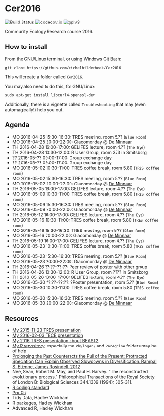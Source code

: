 # Cer2016

[![Build Status](https://travis-ci.org/richelbilderbeek/Cer2016.svg?branch=master)](https://travis-ci.org/richelbilderbeek/Cer2016)
[![codecov.io](https://codecov.io/github/richelbilderbeek/Cer2016/coverage.svg?branch=master)](https://codecov.io/github/richelbilderbeek/Cer2016?branch=master)
[![gplv3](http://www.gnu.org/graphics/gplv3-88x31.png)](http://www.gnu.org/licenses/gpl.html)

Community Ecology Research course 2016.

## How to install

From the GNU/Linux terminal, or using Windows Git Bash:

```
git clone https://github.com/richelbilderbeek/Cer2016
```

This will create a folder called `Cer2016`. 

You may also need to do this, for GNU/Linux:

```
sudo apt-get install libcurl4-openssl-dev
```

Additionally, there is a vignette called `Troubleshooting` that may
(even automagically!) help you out.

## Agenda

 * MO 2016-04-25 15:30-16:30: TRES meeting, room 5.?? (`Blue Room`)
 * MO 2016-04-25 20:00-22:00: Giacomonday @ [De Minnaar](www.deminnaar.nl)
 * TH 2016-04-28 16:00-17:00: GELIFES lecture, room 4.?? (`The Eye`)
 * TH 2016-04-28 10:30-12:00: R User Group, room 373 in Smitsborg
 * ?? 2016-05-?? 09:00-17:00: Group exchange day
 * ?? 2016-05-?? 09:00-17:00: Group exchange day
 * MO 2016-05-02 10:30-11:00: TRES coffee break, room 5.80 (`TRES coffee room`)
 * MO 2016-05-02 15:30-16:30: TRES meeting, room 5.?? (`Blue Room`)
 * MO 2016-05-02 20:00-22:00: Giacomonday @ [De Minnaar](www.deminnaar.nl)
 * TH 2016-05-05 16:00-17:00: GELIFES lecture, room 4.?? (`The Eye`)
 * MO 2016-05-09 10:30-11:00: TRES coffee break, room 5.80 (`TRES coffee room`)
 * MO 2016-05-09 15:30-16:30: TRES meeting, room 5.?? (`Blue Room`)
 * MO 2016-05-09 20:00-22:00: Giacomonday @ [De Minnaar](www.deminnaar.nl)
 * TH 2016-05-12 16:00-17:00: GELIFES lecture, room 4.?? (`The Eye`)
 * MO 2016-05-16 10:30-11:00: TRES coffee break, room 5.80 (`TRES coffee room`)
 * MO 2016-05-16 15:30-16:30: TRES meeting, room 5.?? (`Blue Room`)
 * MO 2016-05-16 20:00-22:00: Giacomonday @ [De Minnaar](www.deminnaar.nl)
 * TH 2016-05-19 16:00-17:00: GELIFES lecture, room 4.?? (`The Eye`)
 * MO 2016-05-23 10:30-11:00: TRES coffee break, room 5.80 (`TRES coffee room`)
 * MO 2016-05-23 15:30-16:30: TRES meeting, room 5.?? (`Blue Room`)
 * MO 2016-05-23 20:00-22:00: Giacomonday @ [De Minnaar](www.deminnaar.nl)
 * TH 2016-04-26 ??:??-??:??: Peer review of poster with other group
 * TH 2016-04-26 10:30-12:00: R User Group, room ???? in Smitsborg
 * TH 2016-05-26 16:00-17:00: GELIFES lecture, room 4.?? (`The Eye`)
 * MO 2016-05-30 ??:??-??:??: ?Poster presentation, room 5.?? (`Blue Room`)
 * MO 2016-05-30 10:30-11:00: TRES coffee break, room 5.80 (`TRES coffee room`)
 * MO 2016-05-30 15:30-16:30: TRES meeting, room 5.?? (`Blue Room`)
 * MO 2016-05-30 20:00-22:00: Giacomonday @ [De Minnaar](www.deminnaar.nl)

## Resources

 * [My 2015-11-23 TRES presentation](https://github.com/richelbilderbeek/Science/blob/master/Bilderbeek20151123TresMeeting/20151123TresMeeting.pdf)
 * [My 2016-02-03 TECE presentation](https://github.com/richelbilderbeek/Science/blob/master/Bilderbeek20160203TeceMeeting/20160203TeceMeeting.pdf)
 * [My 2016 TRES presentation about BEAST2](https://github.com/richelbilderbeek/Science/blob/master/Bilderbeek2016Beast/Bilderbeek2016Beast.pdf)
 * [My R repository](https://github.com/richelbilderbeek/R), especially the `Phylogeny` and `Peregrine` folders may be of help
 * [Prolonging the Past Counteracts the Pull of the Present: Protracted Speciation Can Explain Observed Slowdowns in Diversification. Rampal S. Etienne, James Rosindell. 2012](http://sysbio.oxfordjournals.org/content/61/2/204)
 * Nee, Sean, Robert M. May, and Paul H. Harvey. "The reconstructed evolutionary process." Philosophical Transactions of the Royal Society of London B: Biological Sciences 344.1309 (1994): 305-311.
 * [R coding standard](https://github.com/richelbilderbeek/R-CodingStandard)
 * [Pro Git](https://git-scm.com/book/en/v2)
 * Tidy Data, Hadley Wickham
 * R packages, Hadley Wickham
 * Advanced R, Hadley Wickham
